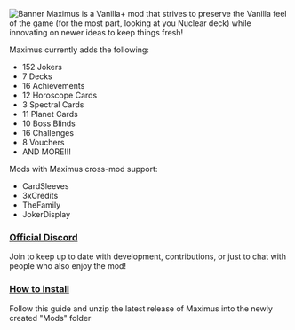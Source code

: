 ![Banner](https://github.com/user-attachments/assets/fa66aa30-60b8-44f9-9d41-5a452ca08b49)
Maximus is a Vanilla+ mod that strives to preserve the Vanilla feel of the game (for the most part, looking at you Nuclear deck) while innovating on newer ideas to keep things fresh!

Maximus currently adds the following:
- 152 Jokers
- 7 Decks
- 16 Achievements
- 12 Horoscope Cards
- 3 Spectral Cards
- 11 Planet Cards
- 10 Boss Blinds
- 16 Challenges
- 8 Vouchers
- AND MORE!!!

Mods with Maximus cross-mod support:
- CardSleeves
- 3xCredits
- TheFamily
- JokerDisplay

### [Official Discord](https://discord.gg/GvCCcryM48)
Join to keep up to date with development, contributions, or just to chat with people who also enjoy the mod!

### [How to install](https://github.com/Steamodded/smods/wiki)
Follow this guide and unzip the latest release of Maximus into the newly created "Mods" folder

